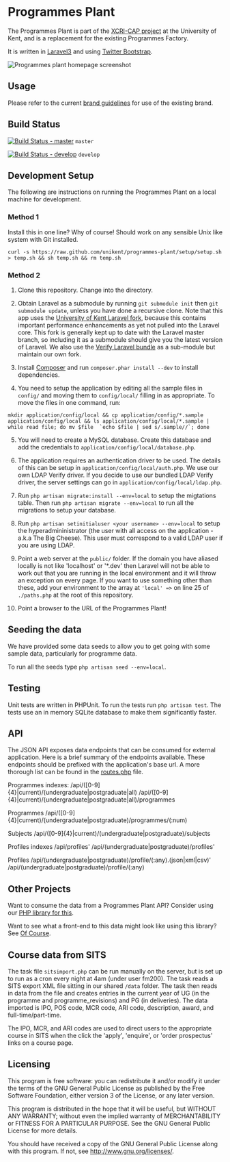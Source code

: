 # Programmes Plant

The Programmes Plant is part of the [XCRI-CAP project](http://www.kent.ac.uk/is/projects/xcri/) at the University of Kent, and is a replacement for the existing Programmes Factory.

It is written in [Laravel3](http://three.laravel.com/) and using [Twitter Bootstrap](http://twitter.github.com/bootstrap/).

![Programmes plant homepage screenshot](https://raw.github.com/unikent/programmes-plant/master/screenshot.jpg "Programmes plant homepage screenshot")

## Usage
Please refer to the current [brand guidelines](https://www.kent.ac.uk/brand) for use of the existing brand.

## Build Status

[![Build Status - master](https://travis-ci.org/unikent/programmes-plant.png?branch=master)](https://travis-ci.org/unikent/programmes-plant) `master` 

[![Build Status - develop](https://travis-ci.org/unikent/programmes-plant.png?branch=develop)](https://travis-ci.org/unikent/programmes-plant) `develop`

## Development Setup

The following are instructions on running the Programmes Plant on a local machine for development.

### Method 1

Install this in one line? Why of course! Should work on any sensible Unix like system with Git installed.

```shell
curl -s https://raw.github.com/unikent/programmes-plant/setup/setup.sh > temp.sh && sh temp.sh && rm temp.sh
```

### Method 2

1. Clone this repository. Change into the directory.

2. Obtain Laravel as a submodule by running `git submodule init` then `git submodule update`, unless you have done a recursive clone. Note that this app uses the [University of Kent Laravel fork](https://github.com/unikent/laravel.git), because this contains important performance enhancements as yet not pulled into the Laravel core. This fork is generally kept up to date with the Laravel master branch, so including it as a submodule should give you the latest version of Laravel. We also use the [Verify Laravel bundle](https://github.com/Toddish/Verify) as a sub-module but maintain our own fork.

3. Install [Composer](http://getcomposer.org/) and run `composer.phar install --dev` to install dependencies.

4. You need to setup the application by editing all the sample files in `config/` and moving them to `config/local/` filling in as appropriate. To move the files in one command, run:
```shell
mkdir application/config/local && cp application/config/*.sample application/config/local && ls application/config/local/*.sample | while read file; do mv $file  `echo $file | sed s/.sample//`; done
```

5. You will need to create a MySQL database. Create this database and add the credentials to `application/config/local/database.php`.

6. The application requires an authentication driver to be used. The details of this can be setup in `application/config/local/auth.php`. We use our own LDAP Verify driver. If you decide to use our bundled LDAP Verify driver, the server settings can go in `application/config/local/ldap.php`.

7. Run `php artisan migrate:install --env=local` to setup the migtations table. Then run `php artisan migrate --env=local` to run all the migrations to setup your database.

8. Run `php artisan setinitialuser <your username> --env=local` to setup the hyperadmininistrator (the user with all access on the application - a.k.a The Big Cheese). This user must correspond to a valid LDAP user if you are using LDAP.

9. Point a web server at the `public/` folder. If the domain you have aliased locally is not like 'localhost' or '*.dev' then Laravel will not be able to work out that you are running in the local environment and it will throw an exception on every page. If you want to use something other than these, add your environment to the array at `'local' =>` on line 25 of `./paths.php` at the root of this repository. 

10. Point a browser to the URL of the Programmes Plant!

## Seeding the data

We have provided some data seeds to allow you to get going with some sample data, particularly for programme data.

To run all the seeds type `php artisan seed --env=local`.

## Testing

Unit tests are written in PHPUnit. To run the tests run `php artisan test`. The tests use an in memory SQLite database to make them significantly faster.

## API

The JSON API exposes data endpoints that can be consumed for external application. Here is a brief summary of the endpoints available. These endpoints should be prefixed with the application's base url. A more thorough list can be found in the [routes.php](application/routes.php) file.

Programmes indexes:
	/api/([0-9]{4}|current)/(undergraduate|postgraduate|all)
	/api/([0-9]{4}|current)/(undergraduate|postgraduate|all)/programmes

Programmes
	/api/([0-9]{4}|current)/(undergraduate|postgraduate)/programmes/(:num)

Subjects
	/api/([0-9]{4}|current)/(undergraduate|postgraduate)/subjects

Profiles indexes
	/api/profiles'
	/api/(undergraduate|postgraduate)/profiles'

Profiles
	/api/(undergraduate|postgraduate)/profile/(:any).(json|xml|csv)'
	/api/(undergraduate|postgraduate)/profile/(:any)



## Other Projects

Want to consume the data from a Programmes Plant API? Consider using our [PHP library for this](https://github.com/unikent/of-course).

Want to see what a front-end to this data might look like using this library? See [Of Course](https://github.com/unikent/of-course).

## Course data from SITS

The task file `sitsimport.php` can be run manually on the server, but is set up to run as a cron every night at 4am (under user fm200). The task reads a SITS export XML file sitting in our shared `/data` folder. The task then reads in data from the file and creates entries in the current year of UG (in the programme and programme_revisions) and PG (in deliveries). The data imported is IPO, POS code, MCR code, ARI code, description, award, and full-time/part-time.

The IPO, MCR, and ARI codes are used to direct users to the appropriate course in SITS when the click the 'apply', 'enquire', or 'order prospectus' links on a course page.

## Licensing

This program is free software: you can redistribute it and/or modify it under the terms of the GNU General Public License as published by the Free Software Foundation, either version 3 of the License, or any later version.

This program is distributed in the hope that it will be useful, but WITHOUT ANY WARRANTY; without even the implied warranty of MERCHANTABILITY or FITNESS FOR A PARTICULAR PURPOSE. See the GNU General Public License for more details.

You should have received a copy of the GNU General Public License along with this program. If not, see http://www.gnu.org/licenses/.
